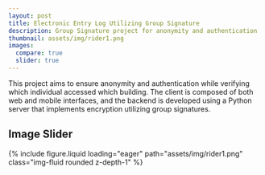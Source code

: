 ```yaml
---
layout: post
title: Electronic Entry Log Utilizing Group Signature
description: Group Signature project for anonymity and authentication
thumbnail: assets/img/rider1.png
images:
  compare: true
  slider: true
---
```

This project aims to ensure anonymity and authentication while verifying which individual accessed which building. The client is composed of both web and mobile interfaces, and the backend is developed using a Python server that implements encryption utilizing group signatures.
## Image Slider

<swiper-container keyboard="true" navigation="true" pagination="true" pagination-clickable="true" pagination-dynamic-bullets="true" rewind="true">
  <swiper-slide>{% include figure.liquid loading="eager" path="assets/img/rider1.png" class="img-fluid rounded z-depth-1" %}</swiper-slide>
</swiper-container>
